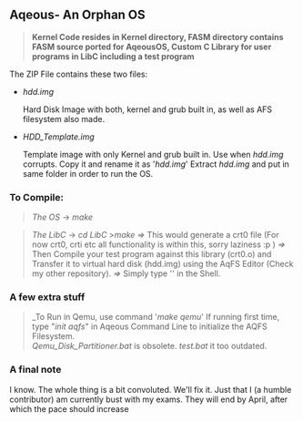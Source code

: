 ## Aqeous- An Orphan OS

>__Kernel Code resides in Kernel directory, FASM directory contains FASM source ported for AqeousOS, Custom C Library for user programs in LibC including a test program__

The ZIP File contains these two files:  
* _hdd.img_  
  
  Hard Disk Image with both, kernel and grub built in, as well as AFS filesystem also made.
* _HDD_Template.img_

  Template image with only Kernel and grub built in. Use when _hdd.img_ corrupts. Copy it and rename it as '_hdd.img_'
  Extract _hdd.img_ and put in same folder in order to run the OS. 
### To Compile: 
>_The OS_ -> _make_

>_The LibC_ -> _cd LibC_
               >_make_ 
       _=>_ This would generate a crt0 file (For now crt0, crti etc all functionality is within this, sorry laziness :p )
       _=>_ Then Compile your test program against this library (crt0.o) and Transfer it to virtual hard disk (hdd.img) 
          using the AqFS Editor (Check my other repository).
       _=>_ Simply type '<filename>' in the Shell.
       
### A few extra stuff
>_To Run in Qemu, use command '_make qemu_'
If running first time, type "_init aqfs_" in Aqeous Command Line to initialize the AQFS Filesystem.  
_Qemu_Disk_Partitioner.bat_ is obsolete. _test.bat_ it too outdated.
### A final note
I know. The whole thing is a bit convoluted. We'll fix it. Just that I (a humble contributor) am currently bust with my exams. They will end by April, after which the pace should increase
